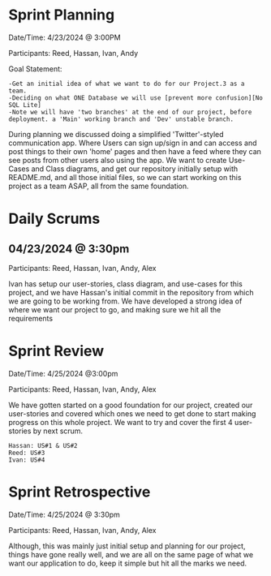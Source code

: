 # Sprint Planning

Date/Time: 4/23/2024 @ 3:00PM

Participants: Reed, Hassan, Ivan, Andy

Goal Statement: 
``` 
-Get an initial idea of what we want to do for our Project.3 as a team.
-Deciding on what ONE Database we will use [prevent more confusion][No SQL Lite]
-Note we will have 'two branches' at the end of our project, before deployment. a 'Main' working branch and 'Dev' unstable branch.
```

During planning we discussed doing a simplified 'Twitter'-styled communication app. 
Where Users can sign up/sign in and can access and post things to their own 'home' pages and then have a feed where they can see posts from other users also using the app. We want to create Use-Cases and Class diagrams, and get our repository initially setup with README.md, and all those initial files, so we can start working on this project as a team ASAP, all from the same foundation.

# Daily Scrums

## 04/23/2024 @ 3:30pm

Participants: Reed, Hassan, Ivan, Andy, Alex

Ivan has setup our user-stories, class diagram, and use-cases for this project, and we have Hassan's initial commit in the repository from which we are going to be working from. We have developed a strong idea of where we want our project to go, and making sure we hit all the requirements

# Sprint Review

Date/Time: 4/25/2024 @3:00pm

Participants: Reed, Hassan, Ivan, Andy, Alex

We have gotten started on a good foundation for our project, created our user-stories and covered which ones we need to get done to start making progress on this whole project. We want to try and cover the first 4 user-stories by next scrum.
```
Hassan: US#1 & US#2
Reed: US#3
Ivan: US#4
```

# Sprint Retrospective

Date/Time: 4/25/2024 @ 3:30pm

Participants: Reed, Hassan, Ivan, Andy, Alex

Although, this was mainly just initial setup and planning for our project, things have gone really well, and we are all on the same page of what we want our application to do, keep it simple but hit all the marks we need.
